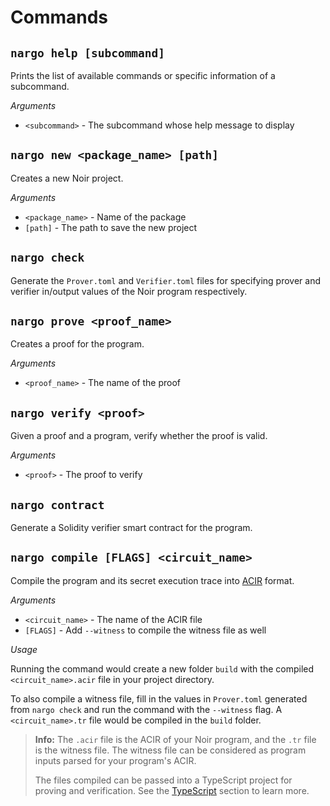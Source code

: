 # Commands

## `nargo help [subcommand]`

Prints the list of available commands or specific information of a subcommand.

_Arguments_

- `<subcommand>` - The subcommand whose help message to display

## `nargo new <package_name> [path]`

Creates a new Noir project.

_Arguments_

- `<package_name>` - Name of the package
- `[path]` - The path to save the new project

## `nargo check`

Generate the `Prover.toml` and `Verifier.toml` files for specifying prover and verifier in/output values of the Noir program respectively.

## `nargo prove <proof_name>`

Creates a proof for the program.

_Arguments_

- `<proof_name>` - The name of the proof

## `nargo verify <proof>`

Given a proof and a program, verify whether the proof is valid.

_Arguments_

- `<proof>` - The proof to verify

## `nargo contract`

Generate a Solidity verifier smart contract for the program.

## `nargo compile [FLAGS] <circuit_name>`

Compile the program and its secret execution trace into [ACIR](../../acir.md) format.

_Arguments_

- `<circuit_name>` - The name of the ACIR file
- `[FLAGS]` - Add `--witness` to compile the witness file as well

_Usage_

Running the command would create a new folder `build` with the compiled `<circuit_name>.acir` file in your project directory.

To also compile a witness file, fill in the values in `Prover.toml` generated from `nargo check` and run the command with the `--witness` flag. A `<circuit_name>.tr` file would be compiled in the `build` folder.

> **Info:** The `.acir` file is the ACIR of your Noir program, and the `.tr` file is the witness file. The witness file can be considered as program inputs parsed for your program's ACIR.
>
> The files compiled can be passed into a TypeScript project for proving and verification. See the [TypeScript](../typescript.md#proving-and-verifying-externally-compiled-files) section to learn more.
